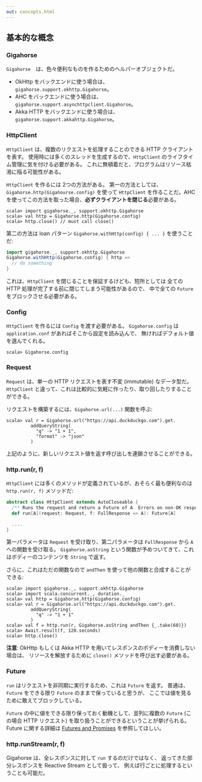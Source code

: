 ```yaml
---
out: concepts.html
---
```


  [Future]: http://docs.scala-lang.org/ja/overviews/core/futures.html

基本的な概念
-----------

### Gigahorse

`Gigahorse`　は、色々便利なものを作るためのヘルパーオブジェクトだ。

- OkHttp をバックエンドに使う場合は、`gigahorse.support.okhttp.Gigahorse`。
- AHC をバックエンドに使う場合は、`gigahorse.support.asynchttpclient.Gigahorse`。
- Akka HTTP をバックエンドに使う場合は、`gigahorse.support.akkahttp.Gigahorse`。

### HttpClient

`HttpClient` は、複数のリクエストを処理することのできる HTTP クライアントを表す。
使用時には多くのスレッドを生成するので、`HttpClient` のライフタイム管理に気を付ける必要がある。
これに無頓着だと、プログラムはリソース枯渇に陥る可能性がある。

`HttpClient` を作るには 2つの方法がある。
第一の方法としては、`Gigahorse.http(Gigahourse.config)` を使って
`HttpClient` を作ることだ。AHC を使ってこの方法を取った場合、**必ずクライアントを閉じる**必要がある。

```console
scala> import gigahorse._, support.okhttp.Gigahorse
scala> val http = Gigahorse.http(Gigahorse.config)
scala> http.close() // must call close()
```

第二の方法は loan パターン `Gigahorse.withHttp(config) { ... }` を使うことだ:

```scala
import gigahorse._, support.okhttp.Gigahorse
Gigahorse.withHttp(Gigahorse.config) { http =>
  // do something
}
```

これは、`HttpClient` を閉じることを保証するけども、短所としては
全ての HTTP 処理が完了する前に閉じてしまう可能性があるので、
中で全ての `Future` をブロックさせる必要がある。

### Config

`HttpClient` を作るには `Config` を渡す必要がある。
`Gigahorse.config` は `application.conf` があればそこから設定を読み込んで、
無ければデフォルト値を選んでくれる。

```console
scala> Gigahorse.config
```

### Request

`Request` は、単一の HTTP リクエストを表す不変 (immutable) なデータ型だ。
`HttpClient` と違って、これは比較的に気軽に作ったり、取り回したりすることができる。

リクエストを構築するには、`Gigahorse.url(...)` 関数を呼ぶ:

```console
scala> val r = Gigahorse.url("https://api.duckduckgo.com").get.
         addQueryString(
           "q" -> "1 + 1",
           "format" -> "json"
         )
```

上記のように、新しいリクエスト値を返す呼び出しを連鎖させることができる。

### http.run(r, f)

`HttpClient` には多くのメソッドが定義されているが、おそらく最も便利なのは
`http.run(r, f)` メソッドだ:

```scala
abstract class HttpClient extends AutoCloseable {
  /** Runs the request and return a Future of A. Errors on non-OK response. */
  def run[A](request: Request, f: FullResponse => A): Future[A]

  ....
}
```

第一パラメータは `Request` を受け取り、第二パラメータは `FullResponse` から `A` への関数を受け取る。
`Gigahorse.asString` という関数が予めついてきて、これはボディーのコンテンツを `String` で返す。

さらに、これはただの関数なので `andThen` を使って他の関数と合成することができる:

```console
scala> import gigahorse._, support.okhttp.Gigahorse
scala> import scala.concurrent._, duration._
scala> val http = Gigahorse.http(Gigahorse.config)
scala> val r = Gigahorse.url("https://api.duckduckgo.com").get.
         addQueryString(
           "q" -> "1 + 1"
         )
scala> val f = http.run(r, Gigahorse.asString andThen {_.take(60)})
scala> Await.result(f, 120.seconds)
scala> http.close()
```

**注意**: OkHttp もしくは Akka HTTP を用いてレスポンスのボディーを消費しない場合は、
リソースを解放するために `close()` メソッドを呼び出す必要がある。

### Future

`run` はリクエストを非同期に実行するため、これは `Future` を返す。
普通は、`Future` をできる限り `Future` のままで保っていると思うが、
ここでは値を見るために敢えてブロックしている。

`Future` の中に値をできる限り保っておく動機として、並列に複数の
`Future` (この場合 HTTP リクエスト) を取り扱うことができるということが挙げられる。
Future に関する詳細は [Futures and Promises][Future] を参照してほしい。

### http.runStream(r, f)

Gigahorse は、全レスポンスに対して `run` するのだけではなく、
返ってきた部分レスポンスを Reactive Stream として扱って、
例えば行ごとに処理するということも可能だ。
